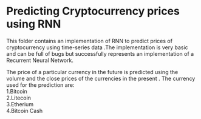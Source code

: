 # Predicting Cryptocurrency prices using RNN

This folder contains an implementation of RNN to predict prices of cryptocurrency using time-series data .The implementation is very basic
and can be full of bugs but successfully represents an implementation of a Recurrent Neural Network.

The price of a particular currency in the future is predicted using the volume and the close prices of the currencies in the present .
The currency used for the prediction are:<br>
1.Bitcoin<br>
2.Litecoin<br>
3.Etherium<br>
4.Bitcoin Cash
